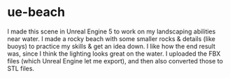 # ue-beach

I made this scene in Unreal Engine 5 to work on my landscaping abilities near water. I made a rocky beach with some smaller rocks & details (like buoys) to practice my skills & get an idea down. I like how the end result was, since I think the lighting looks great on the water. I uploaded the FBX files (which Unreal Engine let me export), and then also converted those to STL files.
